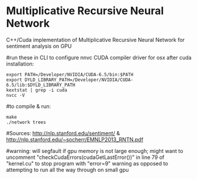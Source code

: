 Multiplicative Recursive Neural Network 
===================

C++/Cuda implementation of Multiplicative Recursive Neural Network for sentiment analysis on GPU

#run these in CLI to configure nnvc CUDA compiler driver for osx after cuda installation:
```
export PATH=/Developer/NVIDIA/CUDA-6.5/bin:$PATH
export DYLD_LIBRARY_PATH=/Developer/NVIDIA/CUDA-6.5/lib:$DYLD_LIBRARY_PATH
kextstat | grep -i cuda
nvcc -V
```

#to compile & run:
```
make
./network trees
```

#Sources: 
http://nlp.stanford.edu/sentiment/ & http://nlp.stanford.edu/~socherr/EMNLP2013_RNTN.pdf

#warning:
will segfault if gpu memory is not large enough; might want to uncomment "checkCudaErrors(cudaGetLastError())" in line 79 of "kernel.cu" to stop program with "error=9" warning as opposed to attempting to run all the way through on small gpu
